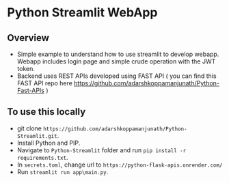 # Python Streamlit WebApp
## Overview
- Simple example to understand how to use streamlit to develop webapp. Webapp includes login page and simple crude operation with the JWT token. 
- Backend uses REST APIs developed using FAST API ( you can find this FAST API repo here https://github.com/adarshkoppamanjunath/Python-Fast-APIs )
## To use this locally
- git clone `https://github.com/adarshkoppamanjunath/Python-Streamlit.git`.
- Install Python and PIP.
- Navigate to `Python-Streamlit` folder and run `pip install -r requirements.txt`.
- In `secrets.toml`, change url to  `https://python-flask-apis.onrender.com/`
- Run `streamlit run app\main.py`.


 
